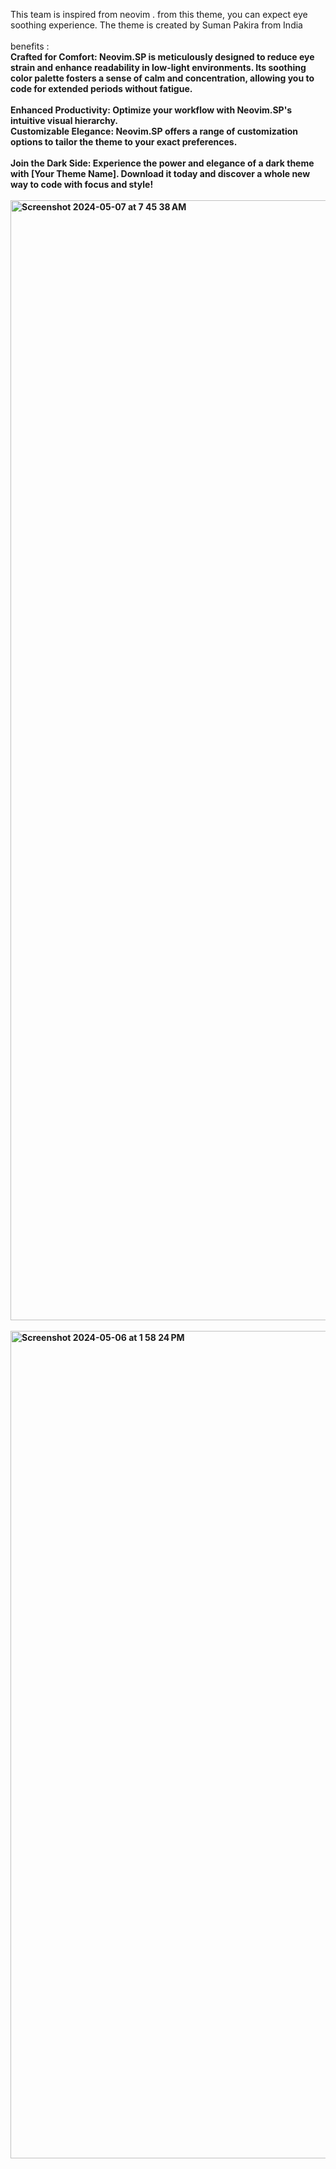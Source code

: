 
This team is inspired from neovim . from this theme, you can expect eye soothing experience. The theme is created by Suman Pakira from India
<br />
<br />
benefits :
<br />
<b>Crafted for Comfort: Neovim.SP is meticulously designed to reduce eye strain and enhance readability in low-light environments. Its soothing color palette fosters a sense of calm and concentration, allowing you to code for extended periods without fatigue.
<br />
<br />
Enhanced Productivity: Optimize your workflow with Neovim.SP's intuitive visual hierarchy. 
<br />
Customizable Elegance: Neovim.SP offers a range of customization options to tailor the theme to your exact preferences. 
<br />
<br />
Join the Dark Side: Experience the power and elegance of a dark theme with [Your Theme Name]. Download it today and discover a whole new way to code with focus and style!
<br />
<br />
<img width="1792" alt="Screenshot 2024-05-07 at 7 45 38 AM" src="https://github.com/maxwithbug/myVscodeTheme/assets/121168928/74718b65-e129-4f25-b683-5f54f82f3fc8">
<br />
<br />
<img width="1324" alt="Screenshot 2024-05-06 at 1 58 24 PM" src="https://github.com/maxwithbug/myVscodeTheme/assets/121168928/c98ee061-2c58-40e7-9e69-a8325c582b1a">



